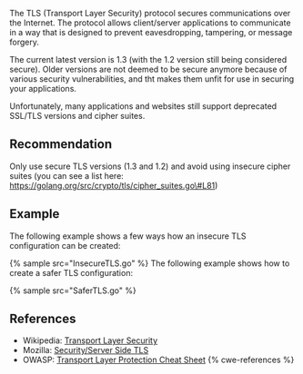 The TLS (Transport Layer Security) protocol secures communications over the Internet. The protocol allows client/server applications to communicate in a way that is designed to prevent eavesdropping, tampering, or message forgery.

The current latest version is 1.3 (with the 1.2 version still being considered secure). Older versions are not deemed to be secure anymore because of various security vulnerabilities, and tht makes them unfit for use in securing your applications.

Unfortunately, many applications and websites still support deprecated SSL/TLS versions and cipher suites.


## Recommendation
Only use secure TLS versions (1.3 and 1.2) and avoid using insecure cipher suites (you can see a list here: https://golang.org/src/crypto/tls/cipher_suites.go\#L81)


## Example
The following example shows a few ways how an insecure TLS configuration can be created:

{% sample src="InsecureTLS.go" %}
The following example shows how to create a safer TLS configuration:

{% sample src="SaferTLS.go" %}

## References
* Wikipedia: [Transport Layer Security](https://en.wikipedia.org/wiki/Transport_Layer_Security)
* Mozilla: [Security/Server Side TLS](https://wiki.mozilla.org/Security/Server_Side_TLS)
* OWASP: [Transport Layer Protection Cheat Sheet](https://cheatsheetseries.owasp.org/cheatsheets/Transport_Layer_Protection_Cheat_Sheet.html)
{% cwe-references %}
